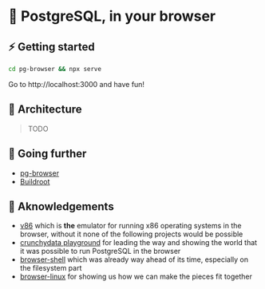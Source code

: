 # :elephant: PostgreSQL, in your browser

## :zap: Getting started

```bash
cd pg-browser && npx serve
```

Go to http://localhost:3000 and have fun!

## :brain: Architecture

> TODO

## :eyes: Going further

- [pg-browser](/packages/pg-browser)
- [Buildroot](/packages/buildroot)

## :clap: Aknowledgements

- [v86](https://github.com/copy/v86) which is **the** emulator for running x86 operating systems in the browser, without it none of the following projects would be possible
- [crunchydata playground](https://www.crunchydata.com/developers/playground) for leading the way and showing the world that it was possible to run PostgreSQL in the browser
- [browser-shell](https://github.com/humphd/browser-shell) which was already way ahead of its time, especially on the filesystem part
- [browser-linux](https://github.com/Darin755/browser-linux) for showing us how we can make the pieces fit together